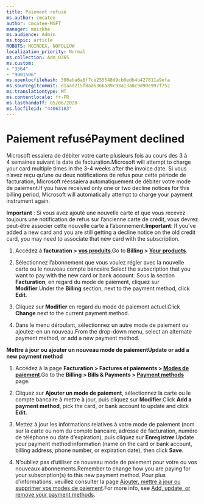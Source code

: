 ```yaml
---
title: Paiement refusé
ms.author: cmcatee
author: cmcatee-MSFT
manager: mnirkhe
ms.audience: Admin
ms.topic: article
ROBOTS: NOINDEX, NOFOLLOW
localization_priority: Normal
ms.collection: Adm_O365
ms.custom:
- "3564"
- "9001506"
ms.openlocfilehash: 390aba6a8f7ce255548d9cb0edb4b427811a9efa
ms.sourcegitcommit: d1aad215f8aa636ba89c93a13a0c9d90e997f752
ms.translationtype: MT
ms.contentlocale: fr-FR
ms.lasthandoff: 05/06/2020
ms.locfileid: "44063183"
---
```

# <a name="payment-declined"></a><span data-ttu-id="caf03-102">Paiement refusé</span><span class="sxs-lookup"><span data-stu-id="caf03-102">Payment declined</span></span>

<span data-ttu-id="caf03-103">Microsoft essaiera de débiter votre carte plusieurs fois au cours des 3 à 4 semaines suivant la date de facturation.</span><span class="sxs-lookup"><span data-stu-id="caf03-103">Microsoft will attempt to charge your card multiple times in the 3-4 weeks after the invoice date.</span></span>  <span data-ttu-id="caf03-104">Si vous n’avez reçu qu’une ou deux notifications de refus pour cette période de facturation, Microsoft réessaiera automatiquement de débiter votre mode de paiement.</span><span class="sxs-lookup"><span data-stu-id="caf03-104">If you have received only one or two decline notices for this billing period, Microsoft will automatically attempt to charge your payment instrument again.</span></span>  

<span data-ttu-id="caf03-105">**Important** : Si vous avez ajouté une nouvelle carte et que vous recevez toujours une notification de refus sur l’ancienne carte de crédit, vous devrez peut-être associer cette nouvelle carte à l’abonnement.</span><span class="sxs-lookup"><span data-stu-id="caf03-105">**Important**: If you've added a new card and you are still getting a decline notice on the old credit card, you may need to associate that new card with the subscription.</span></span>

1. <span data-ttu-id="caf03-106">Accédez à **facturation > [vos produits](https://go.microsoft.com/fwlink/p/?linkid=842054)**.</span><span class="sxs-lookup"><span data-stu-id="caf03-106">Go to **Billing > [Your products](https://go.microsoft.com/fwlink/p/?linkid=842054)**.</span></span>

2. <span data-ttu-id="caf03-107">Sélectionnez l’abonnement que vous voulez régler avec la nouvelle carte ou le nouveau compte bancaire.</span><span class="sxs-lookup"><span data-stu-id="caf03-107">Select the subscription that you want to pay with the new card or bank account.</span></span> <span data-ttu-id="caf03-108">Sous la section **Facturation**, en regard du mode de paiement, cliquez sur **Modifier**.</span><span class="sxs-lookup"><span data-stu-id="caf03-108">Under the **Billing** section, next to the payment method, click **Edit**.</span></span>

3. <span data-ttu-id="caf03-109">Cliquez sur **Modifier** en regard du mode de paiement actuel.</span><span class="sxs-lookup"><span data-stu-id="caf03-109">Click **Change** next to the current payment method.</span></span>

4. <span data-ttu-id="caf03-110">Dans le menu déroulant, sélectionnez un autre mode de paiement ou ajoutez-en un nouveau.</span><span class="sxs-lookup"><span data-stu-id="caf03-110">From the drop-down menu, select an alternate payment method, or add a new payment method.</span></span>

<span data-ttu-id="caf03-111">**Mettre à jour ou ajouter un nouveau mode de paiement**</span><span class="sxs-lookup"><span data-stu-id="caf03-111">**Update or add a new payment method**</span></span>

1. <span data-ttu-id="caf03-112">Accédez à la page **Facturation > Factures et paiements > [Modes de paiement](https://go.microsoft.com/fwlink/p/?linkid=2018806)**.</span><span class="sxs-lookup"><span data-stu-id="caf03-112">Go to the **Billing > Bills & Payments > [Payment methods](https://go.microsoft.com/fwlink/p/?linkid=2018806)** page.</span></span>

2. <span data-ttu-id="caf03-113">Cliquez sur **Ajouter un mode de paiement**, sélectionnez la carte ou le compte bancaire à mettre à jour, puis cliquez sur **Modifier**.</span><span class="sxs-lookup"><span data-stu-id="caf03-113">Click **Add a payment method**, pick the card, or bank account to update and click **Edit**.</span></span>

3. <span data-ttu-id="caf03-114">Mettez à jour les informations relatives à votre mode de paiement (nom sur la carte ou nom du compte bancaire, adresse de facturation, numéro de téléphone ou date d’expiration), puis cliquez sur **Enregistrer**.</span><span class="sxs-lookup"><span data-stu-id="caf03-114">Update your payment method information (name on the card or bank account, billing address, phone number, or expiration date), then click **Save**.</span></span>

4. <span data-ttu-id="caf03-115">N’oubliez pas d’utiliser ce nouveau mode de paiement pour votre ou vos nouveaux abonnements.</span><span class="sxs-lookup"><span data-stu-id="caf03-115">Remember to change how you are paying for your subscription(s) to this new payment method.</span></span> <span data-ttu-id="caf03-116">Pour plus d’informations, veuillez consulter la page [Ajouter, mettre à jour ou supprimer vos modes de paiement](https://go.microsoft.com/fwlink/?linkid=2118133).</span><span class="sxs-lookup"><span data-stu-id="caf03-116">For more info, see [Add, update, or remove your payment methods](https://go.microsoft.com/fwlink/?linkid=2118133).</span></span>

